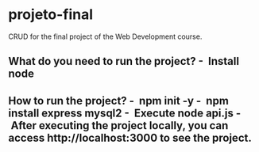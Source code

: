 # projeto-final
CRUD for the final project of the Web Development course.

<h2> What do you need to run the project?
- &nbsp;Install node

<h2> How to run the project?
- &nbsp;npm init -y
- &nbsp;npm install express mysql2
- &nbsp;Execute node api.js
- &nbsp;After executing the project locally, you can access http://localhost:3000 to see the project.
